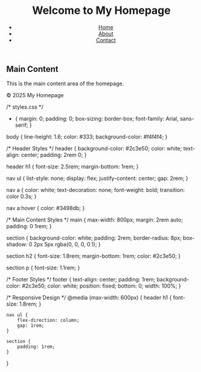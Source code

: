 <!-- Basic HTML structure -->
<!DOCTYPE html>
<html lang="en">
<head>
    <meta charset="UTF-8">
    <meta name="viewport" content="width=device-width, initial-scale=1.0">
    <title>Homepage</title>
    <link rel="stylesheet" href="styles.css">
</head>
<body>
    <header>
        <h1>Welcome to My Homepage</h1>
        <nav>
            <ul>
                <li><a href="#home">Home</a></li>
                <li><a href="#about">About</a></li>
                <li><a href="#contact">Contact</a></li>
            </ul>
        </nav>
    </header>
    <main>
        <section>
            <h2>Main Content</h2>
            <p>This is the main content area of the homepage.</p>
        </section>
    </main>
    <footer>
        <p>&copy; 2025 My Homepage</p>
    </footer>
</body>
</html>

/* styles.css */
* {
    margin: 0;
    padding: 0;
    box-sizing: border-box;
    font-family: Arial, sans-serif;
}

body {
    line-height: 1.6;
    color: #333;
    background-color: #f4f4f4;
}

/* Header Styles */
header {
    background-color: #2c3e50;
    color: white;
    text-align: center;
    padding: 2rem 0;
}

header h1 {
    font-size: 2.5rem;
    margin-bottom: 1rem;
}

nav ul {
    list-style: none;
    display: flex;
    justify-content: center;
    gap: 2rem;
}

nav a {
    color: white;
    text-decoration: none;
    font-weight: bold;
    transition: color 0.3s;
}

nav a:hover {
    color: #3498db;
}

/* Main Content Styles */
main {
    max-width: 800px;
    margin: 2rem auto;
    padding: 0 1rem;
}

section {
    background-color: white;
    padding: 2rem;
    border-radius: 8px;
    box-shadow: 0 2px 5px rgba(0, 0, 0, 0.1);
}

section h2 {
    font-size: 1.8rem;
    margin-bottom: 1rem;
    color: #2c3e50;
}

section p {
    font-size: 1.1rem;
}

/* Footer Styles */
footer {
    text-align: center;
    padding: 1rem;
    background-color: #2c3e50;
    color: white;
    position: fixed;
    bottom: 0;
    width: 100%;
}

/* Responsive Design */
@media (max-width: 600px) {
    header h1 {
        font-size: 1.8rem;
    }

    nav ul {
        flex-direction: column;
        gap: 1rem;
    }

    section {
        padding: 1rem;
    }
}
